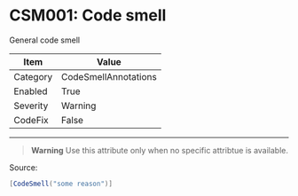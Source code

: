 # CSM001: Code smell

General code smell

|Item|Value|
|-|-|
|Category|CodeSmellAnnotations|
|Enabled|True|
|Severity|Warning|
|CodeFix|False|
---

> **Warning**
> Use this attribute only when no specific attribtue is available.
> 
> 


Source:
```cs
[CodeSmell("some reason")]
```